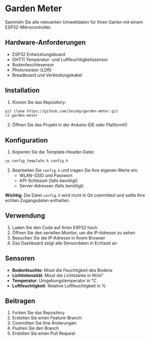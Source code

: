 # Garden Meter

Sammeln Sie alle relevanten Umweltdaten für Ihren Garten mit einem ESP32-Mikrocontroller.

## Hardware-Anforderungen

- ESP32 Entwicklungsboard
- DHT11 Temperatur- und Luftfeuchtigkeitssensor
- Bodenfeuchtesensor
- Photoresistor (LDR)
- Breadboard und Verbindungskabel

## Installation

1. Klonen Sie das Repository:
```bash
git clone https://github.com/Jacody/garden-meter.git
cd garden-meter
```

2. Öffnen Sie das Projekt in der Arduino IDE oder PlatformIO

## Konfiguration

1. Kopieren Sie die Template-Header-Datei:
```bash
cp config_template.h config.h
```

2. Bearbeiten Sie `config.h` und tragen Sie Ihre eigenen Werte ein:
   - WLAN-SSID und Passwort
   - API-Schlüssel (falls benötigt)
   - Server-Adressen (falls benötigt)

**Wichtig:** Die Datei `config.h` wird nicht in Git committed und sollte Ihre echten Zugangsdaten enthalten.

## Verwendung

1. Laden Sie den Code auf Ihren ESP32 hoch
2. Öffnen Sie den seriellen Monitor, um die IP-Adresse zu sehen
3. Besuchen Sie die IP-Adresse in Ihrem Browser
4. Das Dashboard zeigt alle Sensordaten in Echtzeit an

## Sensoren

- **Bodenfeuchte**: Misst die Feuchtigkeit des Bodens
- **Lichtintensität**: Misst die Lichtstärke in W/m²
- **Temperatur**: Umgebungstemperatur in °C
- **Luftfeuchtigkeit**: Relative Luftfeuchtigkeit in %

## Beitragen

1. Forken Sie das Repository
2. Erstellen Sie einen Feature-Branch
3. Committen Sie Ihre Änderungen
4. Pushen Sie den Branch
5. Erstellen Sie einen Pull Request
